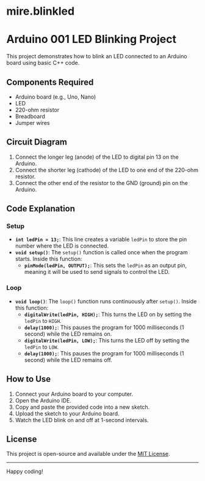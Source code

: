 # mire.blinkled

# Arduino 001 LED Blinking Project

This project demonstrates how to blink an LED connected to an Arduino board using basic C++ code.

## Components Required

- Arduino board (e.g., Uno, Nano)
- LED
- 220-ohm resistor
- Breadboard
- Jumper wires

## Circuit Diagram

1. Connect the longer leg (anode) of the LED to digital pin 13 on the Arduino.
2. Connect the shorter leg (cathode) of the LED to one end of the 220-ohm resistor.
3. Connect the other end of the resistor to the GND (ground) pin on the Arduino.

## Code Explanation

### Setup

- **`int ledPin = 13;`**: This line creates a variable `ledPin` to store the pin number where the LED is connected.
- **`void setup()`**: The `setup()` function is called once when the program starts. Inside this function:
  - **`pinMode(ledPin, OUTPUT);`**: This sets the `ledPin` as an output pin, meaning it will be used to send signals to control the LED.

### Loop

- **`void loop()`**: The `loop()` function runs continuously after `setup()`. Inside this function:
  - **`digitalWrite(ledPin, HIGH);`**: This turns the LED on by setting the `ledPin` to `HIGH`.
  - **`delay(1000);`**: This pauses the program for 1000 milliseconds (1 second) while the LED remains on.
  - **`digitalWrite(ledPin, LOW);`**: This turns the LED off by setting the `ledPin` to `LOW`.
  - **`delay(1000);`**: This pauses the program for 1000 milliseconds (1 second) while the LED remains off.

## How to Use

1. Connect your Arduino board to your computer.
2. Open the Arduino IDE.
3. Copy and paste the provided code into a new sketch.
4. Upload the sketch to your Arduino board.
5. Watch the LED blink on and off at 1-second intervals.

## License

This project is open-source and available under the [MIT License](LICENSE).

---

Happy coding!
